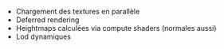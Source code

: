 - Chargement des textures en parallèle
- Deferred rendering
- Heightmaps calculées via compute shaders (normales aussi)
- Lod dynamiques
